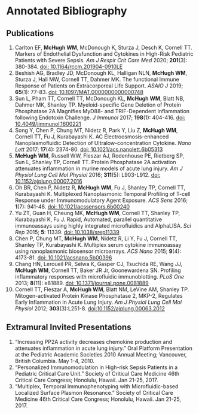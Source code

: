 # Annotated Bibliography
## Publications

1. Carlton EF, **McHugh WM**, McDonough K, Sturza J, Desch K, Cornell TT. Markers of Endothelial Dysfunction and Cytokines in High-Risk Pediatric Patients with Severe Sepsis. *Am J Respir Crit Care Med* 2020; **201**(3): 380-384. [doi: 10.1164/rccm.201904-0910LE](https://www.atsjournals.org/doi/epdf/10.1164/rccm.201904-0910LE)
2. Beshish AG, Bradley JD, McDonough KL, Halligan NLN, **McHugh WM**, Sturza J, Hall MW, Cornell TT, Dahmer MK. The functional Immune Response of Patients on Extracorporeal Life Support. *ASAIO J* 2019; **65**(1): 77-83. [doi: 10.1097/MAT.0000000000000748](https://journals.lww.com/asaiojournal/_layouts/15/oaks.journals/downloadpdf.aspx?trckng_src_pg=ArticleViewer&an=00002480-201901000-00011)
3. Sun L, Pham TT, Cornell TT, McDonough KL, **McHugh WM**, Blatt NB, Dahmer MK, Shanley TP. Myeloid-specific Gene Deletion of Protein Phosphatase 2A Magnifies MyD88- and TRIF-Dependent Inflammation following Endotoxin Challenge. *J Immunol* 2017; **198**(1): 404-416. [doi: 10.4049/jimmunol.1600221](https://journals.aai.org/jimmunol/article-pdf/198/1/404/1421991/1600221.pdf)
4. Song Y, Chen P, Chung MT, Nidetz R, Park Y, Liu Z, **McHugh WM**, Cornell TT, Fu J, Kurabayashi K. AC Electroosmosis-enhanced Nanoplasmofluidic Detection of Ultralow-concentration Cytokine. *Nano Lett* 2017; **17**(4): 2374-80. [doi: 10.1021/acs.nanolett.6b05313](https://www.ncbi.nlm.nih.gov/pmc/articles/PMC5487264/pdf/nihms867364.pdf)
5. **McHugh WM**, Russell WW, Fleszar AJ, Rodenhouse PE, Rietberg SP, Sun L, Shanley TP, Cornell TT. Protein Phosphatase 2A activation attenuates inflammation in murine models of acute lung injury. *Am J Physiol Lung Cell Mol Physiol* 2016; **311**(5): L903-L912. [doi: 10.1152/ajplung.00007.2016](https://journals.physiology.org/doi/epdf/10.1152/ajplung.00007.2016)
6. Oh BR, Chen P, Nidetz R, **McHugh WM**, Fu J, Shanley TP, Cornell TT, Kurabayashi K. Multiplexed Nanoplasmonic Temporal Profiling of T-cell Response under Immunomodulatory Agent Exposure. *ACS Sens* 2016; **1**(7): 941-48. [doi: 10.1021/acssensors.6b00240](https://www.ncbi.nlm.nih.gov/pmc/articles/PMC4960639/pdf/se6b00240.pdf)
7. Yu ZT, Guan H, Cheung MK, **McHugh WM**, Cornell TT, Shanley TP, Kurabayashi K, Fu J. Rapid, Automated, parallel quantitative immunoassays using highly integrated microfluidics and AlphaLISA. *Sci Rep* 2015; **5**: 11339. [doi: 10.1038/srep11339](https://www.nature.com/articles/srep11339.pdf)
8. Chen P, Chung MT, **McHugh WM**, Nidetz R, Li Y, Fu J, Cornell TT, Shanley TP, Kurabayashi K. Multiplex serum cytokine immunoassay using nanoplasmonic biosensor microarrays. *ACS Nano* 2015; **9**(4): 4173-81. [doi: 10.1021/acsnano.5b00396](https://www.ncbi.nlm.nih.gov/pmc/articles/PMC4447431/pdf/nihms692917.pdf)
9. Chang HN, Leroueil PR, Selwa K, Gasper CJ, Tsuchida RE, Wang JJ, **McHugh WM**, Cornell TT, Baker JR Jr, Goonewardena SN. Profiling inflammatory responses with microfluidic immunoblotting. *PLoS One* 2013; **8**(11): e81889. [doi: 10.1371/journal.pone.0081889](https://journals.plos.org/plosone/article/file?id=10.1371/journal.pone.0081889&type=printable)
10. Cornell TT, Fleszar A, **McHugh WM**, Blatt NM, LeVine AM, Shanley TP. Mitogen-activated Protein Kinase Phosphatase 2, MKP-2, Regulates Early Inflammation in Acute Lung Injury. *Am J Physiol Lung Cell Mol Physiol* 2012; **303**(3):L251-8. [doi:10.1152/ajplung.00063.2012](https://journals.physiology.org/doi/epdf/10.1152/ajplung.00063.2012)

## Extramural Invited Presentations

1. “Increasing PP2A activity decreases chemokine production and attenuates inflammation in acute lung injury.” Oral Platform Presentation at the Pediatric Academic Societies 2010 Annual Meeting; Vancouver, British Columbia. May 1-4, 2010.
2. “Personalized Immunomodulation in High-risk Sepsis Patients in a Pediatric Critical Care Unit.” Society of Critical Care Medicine 46th Critical Care Congress; Honolulu, Hawaii. Jan 21-25, 2017.
3. “Multiplex, Temporal Immunophenotyping with Microfluidic-based Localized Surface Plasmon Resonance.” Society of Critical Care Medicine 46th Critical Care Congress; Honolulu, Hawaii. Jan 21-25, 2017.
